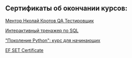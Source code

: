 ## Сертификаты об окончании курсов:

[Ментор Нколай Кротов QA Тестировщик](https://drive.google.com/file/d/1a8KnCNBOES3NKSCbPxQSjIqf-Bejw9GZ/view?usp=sharing)

[Интерактивный тренажер по SQL](https://drive.google.com/file/d/1gnVCcJeWNEKPQEHRljvUgKS2LgufLfuP/view)

["Поколение Python": курс для начинающих](https://drive.google.com/file/d/13rJKMInPyscOz81O5W4DFMTZOd2y-2ge/view)

[EF SET Certificate](https://drive.google.com/file/d/1cp4odeXWVuEpEyjYBgnixHbc1hpBVpRm/view?usp=sharing)
